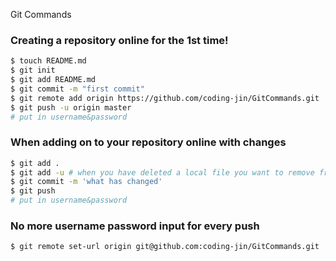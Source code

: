 Git Commands

### Creating a repository online for the <b>1st time</b>!

``` sh
$ touch README.md
$ git init
$ git add README.md
$ git commit -m "first commit"
$ git remote add origin https://github.com/coding-jin/GitCommands.git
$ git push -u origin master
# put in username&password
```

### When adding on to your repository online with changes
``` sh
$ git add .
$ git add -u # when you have deleted a local file you want to remove from your repo
$ git commit -m 'what has changed'
$ git push
# put in username&password
```


### No more username password input for every push
``` sh
$ git remote set-url origin git@github.com:coding-jin/GitCommands.git
```
